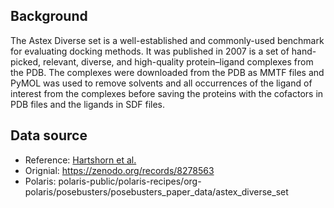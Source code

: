 ## Background

The Astex Diverse set is a well-established and commonly-used benchmark for evaluating docking methods. It was published in 2007 is a set of hand-picked, relevant, diverse, and high-quality protein–ligand complexes from the PDB. The complexes were downloaded from the PDB as MMTF files and PyMOL was used to remove solvents and all occurrences of the ligand of interest from the complexes before saving the proteins with the cofactors in PDB files and the ligands in SDF files.

## Data source
- Reference: [Hartshorn  et al.](https://pubs.acs.org/doi/abs/10.1021/jm061277y)
- Orignial: https://zenodo.org/records/8278563
- Polaris: polaris-public/polaris-recipes/org-polaris/posebusters/posebusters_paper_data/astex_diverse_set
